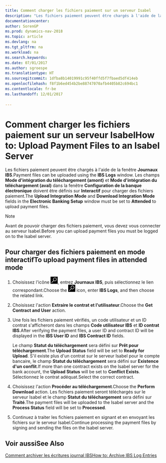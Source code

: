 ```yaml
---
title: Comment charger les fichiers paiement sur un serveur Isabel
description: "Les fichiers paiement peuvent être chargés à l'aide de la fenêtre **Journaux IBS**. Les champs **Mode d'intégration du téléchargement (amont)** et **Mode d'intégration du téléchargement (aval)** dans la fenêtre **Configuration de la banque électronique** doivent être définis sur **Interactif** pour charger des fichiers paiement."
documentationcenter: 
author: SorenGP
ms.prod: dynamics-nav-2018
ms.topic: article
ms.devlang: na
ms.tgt_pltfrm: na
ms.workload: na
ms.search.keywords: 
ms.date: 07/01/2017
ms.author: sgroespe
ms.translationtype: HT
ms.sourcegitcommit: 1dfba8b14019991c95f40ffd5f7fbaed5df414eb
ms.openlocfilehash: f8f1b6ed454b2be88747070afb4405b82c694bc1
ms.contentlocale: fr-be
ms.lasthandoff: 12/01/2017

---
```

# <a name="how-to-upload-payment-files-to-an-isabel-server"></a><span data-ttu-id="553f7-104">Comment charger les fichiers paiement sur un serveur Isabel</span><span class="sxs-lookup"><span data-stu-id="553f7-104">How to: Upload Payment Files to an Isabel Server</span></span>
<span data-ttu-id="553f7-105">Les fichiers paiement peuvent être chargés à l'aide de la fenêtre **Journaux IBS**.</span><span class="sxs-lookup"><span data-stu-id="553f7-105">Payment files can be uploaded using the **IBS Logs** window.</span></span> <span data-ttu-id="553f7-106">Les champs **Mode d'intégration du téléchargement (amont)** et **Mode d'intégration du téléchargement (aval)** dans la fenêtre **Configuration de la banque électronique** doivent être définis sur **Interactif** pour charger des fichiers paiement.</span><span class="sxs-lookup"><span data-stu-id="553f7-106">The **Upload Integration Mode** and **Download Integration Mode** fields in the **Electronic Banking Setup** window must be set to **Attended** to upload payment files.</span></span>  

> [!NOTE]  
>  <span data-ttu-id="553f7-107">Avant de pouvoir charger des fichiers paiement, vous devez vous connecter au serveur Isabel.</span><span class="sxs-lookup"><span data-stu-id="553f7-107">Before you can upload payment files you must be logged on to the Isabel server.</span></span>  

## <a name="to-upload-payment-files-in-attended-mode"></a><span data-ttu-id="553f7-108">Pour charger des fichiers paiement en mode interactif</span><span class="sxs-lookup"><span data-stu-id="553f7-108">To upload payment files in attended mode</span></span>  

1.  <span data-ttu-id="553f7-109">Choisissez l'icône ![Page ou état pour la recherche](../../media/ui-search/search_small.png "icône Page ou état pour la recherche"), entrez **Journaux IBS**, puis sélectionnez le lien correspondant.</span><span class="sxs-lookup"><span data-stu-id="553f7-109">Choose the ![Search for Page or Report](../../media/ui-search/search_small.png "Search for Page or Report icon") icon, enter **IBS Logs**, and then choose the related link.</span></span>  
2.  <span data-ttu-id="553f7-110">Choisissez l'action **Extraire le contrat et l'utilisateur**.</span><span class="sxs-lookup"><span data-stu-id="553f7-110">Choose the **Get Contract and User** action.</span></span>  
3.  <span data-ttu-id="553f7-111">Une fois les fichiers paiement vérifiés, un code utilisateur et un ID contrat s'afficheront dans les champs **Code utilisateur IBS** et **ID contrat IBS**.</span><span class="sxs-lookup"><span data-stu-id="553f7-111">After verifying the payment files, a user ID and contract ID will be displayed in the **IBS User ID** and **IBS Contract ID** fields.</span></span>  

    <span data-ttu-id="553f7-112">Le champ **Statut du téléchargement** sera défini sur **Prêt pour téléchargement**.</span><span class="sxs-lookup"><span data-stu-id="553f7-112">The **Upload Status** field will be set to **Ready for Upload**.</span></span> <span data-ttu-id="553f7-113">S'il existe plus d'un contrat sur le serveur Isabel pour le compte bancaire, le champ **Statut du téléchargement** sera défini sur **Existence d'un conflit**.</span><span class="sxs-lookup"><span data-stu-id="553f7-113">If more than one contract exists on the Isabel server for the bank account, the **Upload Status** will be set to **Conflict Exists**.</span></span> <span data-ttu-id="553f7-114">Sélectionnez le contrat adéquat.</span><span class="sxs-lookup"><span data-stu-id="553f7-114">Select the correct contract.</span></span>  

4.  <span data-ttu-id="553f7-115">Choisissez l'action **Procéder au téléchargement**.</span><span class="sxs-lookup"><span data-stu-id="553f7-115">Choose the **Perform Download** action.</span></span> <span data-ttu-id="553f7-116">Les fichiers paiement seront téléchargés sur le serveur Isabel et le champ **Statut du téléchargement** sera défini sur **Traité**.</span><span class="sxs-lookup"><span data-stu-id="553f7-116">The payment files will be uploaded to the Isabel server and the **Process Status** field will be set to **Processed**.</span></span>  
5.  <span data-ttu-id="553f7-117">Continuez à traiter les fichiers paiement en signant et en envoyant les fichiers sur le serveur Isabel.</span><span class="sxs-lookup"><span data-stu-id="553f7-117">Continue processing the payment files by signing and sending the files on the Isabel server.</span></span>  

## <a name="see-also"></a><span data-ttu-id="553f7-118">Voir aussi</span><span class="sxs-lookup"><span data-stu-id="553f7-118">See Also</span></span>  
 [<span data-ttu-id="553f7-119">Comment archiver les écritures journal IBS</span><span class="sxs-lookup"><span data-stu-id="553f7-119">How to: Archive IBS Log Entries</span></span>](how-to-archive-ibs-log-entries.md)

